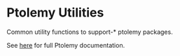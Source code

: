 # Ptolemy Utilities

Common utility functions to support-* ptolemy packages.

See [here](../../readme.md) for full Ptolemy documentation.